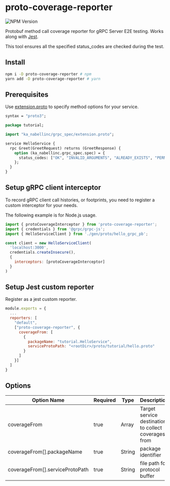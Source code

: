 # proto-coverage-reporter

![NPM Version](https://img.shields.io/npm/v/proto-coverage-reporter)

Protobuf method call coverage reporter for gRPC Server E2E testing.
Works along with [Jest](https://jestjs.io/).

This tool ensures all the specified status_codes are checked during the test.

## Install

```sh
npm i -D proto-coverage-reporter # npm
yarn add -D proto-coverage-reporter # yarn
```

## Prerequisites

Use [extension.proto](https://github.com/ka-nabellinc/grpc-spec/blob/main/extension.proto) to specify method options for your service.

```proto
syntax = "proto3";

package tutorial;

import "ka_nabellinc/grpc_spec/extension.proto";

service HelloService {
  rpc Greet(GreetRequest) returns (GreetResponse) {
    option (ka_nabellinc.grpc_spec.spec) = {
      status_codes: ["OK", "INVALID_ARGUMENTS", "ALREADY_EXISTS", "PERMISSION_DENIED"]
    };
  }
}
```

## Setup gRPC client interceptor

To record gRPC client call histories, or footprints, you need to register a custom interceptor for your needs.

The following example is for Node.js usage.

```js
import { protoCoverageInterceptor } from 'proto-coverage-reporter';
import { credentials } from '@grpc/grpc-js';
import { HelloServiceClient } from './gen/proto/hello_grpc_pb';

const client = new HelloServiceClient(
  'localhost:3000',
  credentials.createInsecure(),
  {
    interceptors: [protoCoverageInterceptor]
  }
)
```

## Setup Jest custom reporter

Register as a jest custom reporter.

```js
module.exports = {
  ...
  reporters: [
    "default",
    ["proto-coverage-reporter", {
      coverageFrom: [
        {
          packageName: "tutorial.HelloService",
          serviceProtoPath: "<rootDir>/proto/tutorial/hello.proto"
        }
      ]
    }]
  ]
}
```

## Options

| Option Name | Required | Type | Description
| --- | --- | --- | --- |
| coverageFrom | true | Array | Target service destination to collect coverages from |
| coverageFrom[].packageName | true | String | package identifier |
| coverageFrom[].serviceProtoPath | true | String | file path for protocol buffer |
